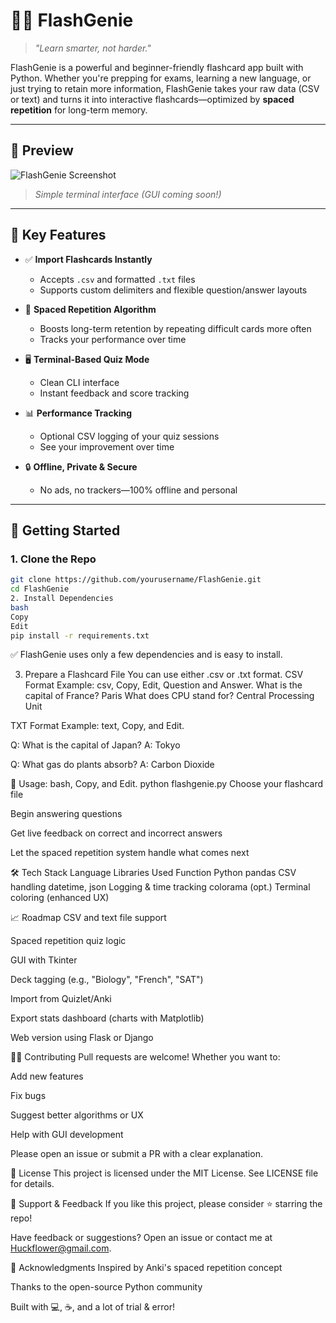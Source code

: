 # 🧞‍♂️ FlashGenie

> _"Learn smarter, not harder."_

FlashGenie is a powerful and beginner-friendly flashcard app built with Python. Whether you're prepping for exams, learning a new language, or just trying to retain more information, FlashGenie takes your raw data (CSV or text) and turns it into interactive flashcards—optimized by **spaced repetition** for long-term memory.

---

## 📸 Preview

![FlashGenie Screenshot](https://user-images.githubusercontent.com/yourusername/flashgenie-preview.png)  
> _Simple terminal interface (GUI coming soon!)_

---

## 🎯 Key Features

- ✅ **Import Flashcards Instantly**
  - Accepts `.csv` and formatted `.txt` files
  - Supports custom delimiters and flexible question/answer layouts

- 🧠 **Spaced Repetition Algorithm**
  - Boosts long-term retention by repeating difficult cards more often
  - Tracks your performance over time

- 🖥️ **Terminal-Based Quiz Mode**
  - Clean CLI interface
  - Instant feedback and score tracking

- 📊 **Performance Tracking**
  - Optional CSV logging of your quiz sessions
  - See your improvement over time

- 🔒 **Offline, Private & Secure**
  - No ads, no trackers—100% offline and personal

---

## 🚀 Getting Started

### 1. Clone the Repo

```bash
git clone https://github.com/yourusername/FlashGenie.git
cd FlashGenie
2. Install Dependencies
bash
Copy
Edit
pip install -r requirements.txt
```
✅ FlashGenie uses only a few dependencies and is easy to install.

3. Prepare a Flashcard File
You can use either .csv or .txt format.
CSV Format Example: csv, Copy, Edit, Question and Answer.
What is the capital of France?
Paris
What does CPU stand for?
Central Processing Unit


TXT Format Example: text, Copy, and Edit.

Q: What is the capital of Japan?
A: Tokyo

Q: What gas do plants absorb?
A: Carbon Dioxide

🧪 Usage: bash, Copy, and Edit.
python flashgenie.py
Choose your flashcard file

Begin answering questions

Get live feedback on correct and incorrect answers

Let the spaced repetition system handle what comes next

🛠️ Tech Stack
Language	Libraries Used	Function
Python	pandas	CSV handling
datetime, json	Logging & time tracking
colorama (opt.)	Terminal coloring (enhanced UX)

📈 Roadmap
 CSV and text file support

 Spaced repetition quiz logic

 GUI with Tkinter

 Deck tagging (e.g., "Biology", "French", "SAT")

 Import from Quizlet/Anki

 Export stats dashboard (charts with Matplotlib)

 Web version using Flask or Django

🧑‍💻 Contributing
Pull requests are welcome! Whether you want to:

Add new features

Fix bugs

Suggest better algorithms or UX

Help with GUI development

Please open an issue or submit a PR with a clear explanation.

📄 License
This project is licensed under the MIT License.
See LICENSE file for details.

🌟 Support & Feedback
If you like this project, please consider ⭐ starring the repo!

Have feedback or suggestions?
Open an issue or contact me at Huckflower@gmail.com.

🙌 Acknowledgments
Inspired by Anki's spaced repetition concept

Thanks to the open-source Python community

Built with 💻, ☕, and a lot of trial & error!

